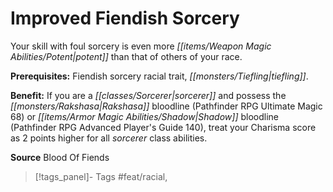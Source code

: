 ﻿---
cssclass: [feats]

---
# Improved Fiendish Sorcery

Your skill with foul sorcery is even more _[[items/Weapon Magic Abilities/Potent|potent]]_ than that of others of your race.

**Prerequisites:** Fiendish sorcery racial trait, _[[monsters/Tiefling|tiefling]]_.

**Benefit:** If you are a _[[classes/Sorcerer|sorcerer]]_ and possess the _[[monsters/Rakshasa|Rakshasa]]_ bloodline (Pathfinder RPG Ultimate Magic 68) or _[[items/Armor Magic Abilities/Shadow|Shadow]]_ bloodline (Pathfinder RPG Advanced Player's Guide 140), treat your Charisma score as 2 points higher for all _sorcerer_ class abilities.

**Source** Blood Of Fiends
>[!tags_panel]- Tags
> #feat/racial, 